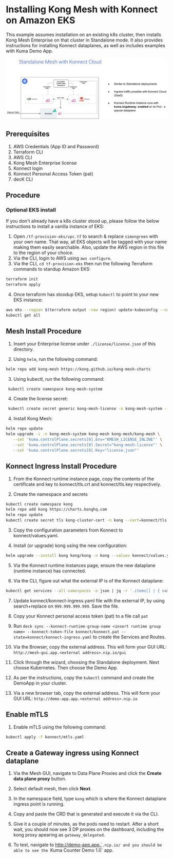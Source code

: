 Installing Kong Mesh with Konnect on Amazon EKS
===========================================================

This example assumes installation on an existing k8s cluster, then installs Kong Mesh Enterprise on that cluster in Standalone mode.  It also provides instructions for installing Konnect dataplanes, as well as includes examples with Kuma Demo App.

![](img/mesh-konnect-demo-app.png "Standalone Deployment")

## Prerequisites
1. AWS Credentials (App ID and Password)
2. Terraform CLI
3. AWS CLI
4. Kong Mesh Enterprise license
5. Konnect login
6. Konnect Personal Access Token (pat)
7. decK CLI

## Procedure

### Optional EKS install

If you don't already have a k8s cluster stood up, please follow the below instructions to install a vanilla instance of EKS:

1. Open `/tf-provision-eks/vpc.tf` to search & replace `simongreen` with your own name.  That way, all EKS objects will be tagged with your name making them easily searchable. Also, update the AWS region in this file to the region of your choice.
2. Via the CLI, login to AWS using `aws configure`.
3. Via the CLI, `cd tf-provision-eks` then run the following Terraform commands to standup Amazon EKS:

```bash
terraform init
terraform apply
```

4. Once terraform has stoodup EKS, setup `kubectl` to point to your new EKS instance:

```bash
aws eks --region $(terraform output -raw region) update-kubeconfig --name $(terraform output -raw cluster_name)
kubectl get all
```

## Mesh Install Procedure

1. Insert your Enterprise license under `./license/license.json` of this directory.

2. Using `helm`, run the following command:

```bash
helm repo add kong-mesh https://kong.github.io/kong-mesh-charts
```

3. Using kubectl, run the following command:

```bash
 kubectl create namespace kong-mesh-system
```

4. Create the license secret:

```bash
 kubectl create secret generic kong-mesh-license -n kong-mesh-system --from-file=license/license.json
```

4. Install Kong Mesh:

```bash
helm repo update
helm upgrade -i -n kong-mesh-system kong-mesh kong-mesh/kong-mesh \
   --set 'kuma.controlPlane.secrets[0].Env="KMESH_LICENSE_INLINE"' \
   --set 'kuma.controlPlane.secrets[0].Secret="kong-mesh-license"' \
   --set 'kuma.controlPlane.secrets[0].Key="license.json"'
   ```

## Konnect Ingress Install Procedure

1. From the Konnect runtime instance page, copy the contents of the certificate and key to konnect/tls.crt and konnect/tls.key respectively.

2.  Create the namespace and secrets

```bash
kubectl create namespace kong
helm repo add kong https://charts.konghq.com
helm repo update
kubectl create secret tls kong-cluster-cert -n kong --cert=konnect/tls.crt --key=konnect/tls.key
```

3. Copy the configuration parameters from Konnect to konnect/values.yaml.

4.  Install (or upgrade) kong using the new configuration:

```bash
helm upgrade --install kong kong/kong -n kong --values konnect/values.yaml
```

5. Via the Konnect runtime instances page, ensure the new dataplane (runtime instance) has connected.

6. Via the CLI, figure out what the external IP is of the Konnect dataplane:

```bash
kubectl get services --all-namespaces -o json | jq -r '.items[] | { name: .metadata.name, ns: .metadata.namespace, ip: .status.loadBalancer?|.ingress[]?|.hostname  }'
```

7. Update konnect/konnect-ingress.yaml file with the external IP, by using search+replace on `999.999.999.999`.  Save the file.

8. Copy your Konnect personal access token (pat) to a file call `pat`

9.  Run `deck sync --konnect-runtime-group-name <insert runtime group name> --konnect-token-file konnect/konnect.pat --state=konnect/konnect-ingress.yaml` to create the Services and Routes.


10.  Via the Browser, copy the external address.  This will form your GUI URL: `http://mesh-gui.app.<external address>.nip.io/gui`

11.  Click through the wizard, choosing the Standalone deployment.  Next choose Kubernetes.  Then choose the Demo App.

12.  As per the instructions, copy the `kubectl` command and create the DemoApp in your cluster.

13. Via a new browser tab, copy the external address.  This will form your GUI URL: `http://demo-app.app.<external address>.nip.io`

## Enable mTLS

1. Enable mTLS using the following command:

```bash
kubectl apply -f konnect/mtls.yaml
```

## Create a Gateway ingress using Konnect dataplane

1. Via the Mesh GUI, navigate to Data Plane Proxies and click the **Create data plane proxy** button.

2. Select default mesh, then click **Next**.

3. In the namespace field, type `kong` which is where the Konnect dataplane ingress point is running.

4. Copy and paste the CRD that is generated and execute it via the CLI.

5. Give it a couple of minutes, as the pods need to restart.  After a short wait, you should now see 3 DP proxies on the dashboard, including the kong proxy apearing as `gateway_delegated`.

6. To test, navigate to http://demo-app.app.`<external address>`.nip.io/ and you should be able to see the `Kuma Counter Demo 1.0` app.
